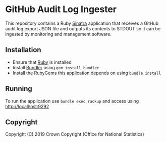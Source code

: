 # GitHub Audit Log Ingester
This repository contains a Ruby [Sinatra](http://sinatrarb.com/) application that receives a GitHub audit log export JSON file and outputs its contents to STDOUT so it can be ingested by monitoring and management software.

## Installation
* Ensure that [Ruby](https://www.ruby-lang.org/en/downloads/) is installed
* Install [Bundler](https://bundler.io/) using `gem install bundler`
* Install the RubyGems this application depends on using `bundle install`

## Running
To run the application use `bundle exec rackup` and access using [http://localhost:9292](http://localhost:9292)

## Copyright
Copyright (C) 2019 Crown Copyright (Office for National Statistics)